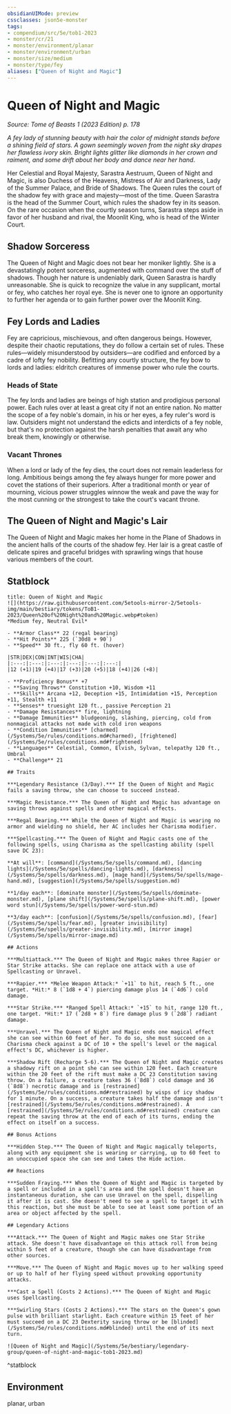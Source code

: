 ```yaml
---
obsidianUIMode: preview
cssclasses: json5e-monster
tags:
- compendium/src/5e/tob1-2023
- monster/cr/21
- monster/environment/planar
- monster/environment/urban
- monster/size/medium
- monster/type/fey
aliases: ["Queen of Night and Magic"]
---
```

# Queen of Night and Magic
*Source: Tome of Beasts 1 (2023 Edition) p. 178*  

*A fey lady of stunning beauty with hair the color of midnight stands before a shining field of stars. A gown seemingly woven from the night sky drapes her flawless ivory skin. Bright lights glitter like diamonds in her crown and raiment, and some drift about her body and dance near her hand*.

Her Celestial and Royal Majesty, Sarastra Aestruum, Queen of Night and Magic, is also Duchess of the Heavens, Mistress of Air and Darkness, Lady of the Summer Palace, and Bride of Shadows. The Queen rules the court of the shadow fey with grace and majesty—most of the time. Queen Sarastra is the head of the Summer Court, which rules the shadow fey in its season. On the rare occasion when the courtly season turns, Sarastra steps aside in favor of her husband and rival, the Moonlit King, who is head of the Winter Court.

## Shadow Sorceress

The Queen of Night and Magic does not bear her moniker lightly. She is a devastatingly potent sorceress, augmented with command over the stuff of shadows. Though her nature is undeniably dark, Queen Sarastra is hardly unreasonable. She is quick to recognize the value in any supplicant, mortal or fey, who catches her royal eye. She is never one to ignore an opportunity to further her agenda or to gain further power over the Moonlit King.

## Fey Lords and Ladies

Fey are capricious, mischievous, and often dangerous beings. However, despite their chaotic reputations, they do follow a certain set of rules. These rules—widely misunderstood by outsiders—are codified and enforced by a cadre of lofty fey nobility. Befitting any courtly structure, the fey bow to lords and ladies: eldritch creatures of immense power who rule the courts.

### Heads of State

The fey lords and ladies are beings of high station and prodigious personal power. Each rules over at least a great city if not an entire nation. No matter the scope of a fey noble's domain, in his or her eyes, a fey ruler's word is law. Outsiders might not understand the edicts and interdicts of a fey noble, but that's no protection against the harsh penalties that await any who break them, knowingly or otherwise.

### Vacant Thrones

When a lord or lady of the fey dies, the court does not remain leaderless for long. Ambitious beings among the fey always hunger for more power and covet the stations of their superiors. After a traditional month or year of mourning, vicious power struggles winnow the weak and pave the way for the most cunning or the strongest to take the court's vacant throne.

## The Queen of Night and Magic's Lair

The Queen of Night and Magic makes her home in the Plane of Shadows in the ancient halls of the courts of the shadow fey. Her lair is a great castle of delicate spires and graceful bridges with sprawling wings that house various members of the court.

## Statblock

```ad-statblock
title: Queen of Night and Magic
![](https://raw.githubusercontent.com/5etools-mirror-2/5etools-img/main/bestiary/tokens/ToB1-2023/Queen%20of%20Night%20and%20Magic.webp#token)
*Medium fey, Neutral Evil*

- **Armor Class** 22 (regal bearing)
- **Hit Points** 225 (`30d8 + 90`)
- **Speed** 30 ft., fly 60 ft. (hover)

|STR|DEX|CON|INT|WIS|CHA|
|:---:|:---:|:---:|:---:|:---:|:---:|
|12 (+1)|19 (+4)|17 (+3)|20 (+5)|18 (+4)|26 (+8)|

- **Proficiency Bonus** +7
- **Saving Throws** Constitution +10, Wisdom +11
- **Skills** Arcana +12, Deception +15, Intimidation +15, Perception +11, Stealth +11
- **Senses** truesight 120 ft., passive Perception 21
- **Damage Resistances** fire, lightning
- **Damage Immunities** bludgeoning, slashing, piercing, cold from nonmagical attacks not made with cold iron weapons
- **Condition Immunities** [charmed](/Systems/5e/rules/conditions.md#charmed), [frightened](/Systems/5e/rules/conditions.md#frightened)
- **Languages** Celestial, Common, Elvish, Sylvan, telepathy 120 ft., Umbral
- **Challenge** 21

## Traits

***Legendary Resistance (3/Day).*** If the Queen of Night and Magic fails a saving throw, she can choose to succeed instead.

***Magic Resistance.*** The Queen of Night and Magic has advantage on saving throws against spells and other magical effects.

***Regal Bearing.*** While the Queen of Night and Magic is wearing no armor and wielding no shield, her AC includes her Charisma modifier.

***Spellcasting.*** The Queen of Night and Magic casts one of the following spells, using Charisma as the spellcasting ability (spell save DC 23):

**At will**: [command](/Systems/5e/spells/command.md), [dancing lights](/Systems/5e/spells/dancing-lights.md), [darkness](/Systems/5e/spells/darkness.md), [mage hand](/Systems/5e/spells/mage-hand.md), [suggestion](/Systems/5e/spells/suggestion.md)

**1/day each**: [dominate monster](/Systems/5e/spells/dominate-monster.md), [plane shift](/Systems/5e/spells/plane-shift.md), [power word stun](/Systems/5e/spells/power-word-stun.md)

**3/day each**: [confusion](/Systems/5e/spells/confusion.md), [fear](/Systems/5e/spells/fear.md), [greater invisibility](/Systems/5e/spells/greater-invisibility.md), [mirror image](/Systems/5e/spells/mirror-image.md)

## Actions

***Multiattack.*** The Queen of Night and Magic makes three Rapier or Star Strike attacks. She can replace one attack with a use of Spellcasting or Unravel.

***Rapier.*** *Melee Weapon Attack:* `+11` to hit, reach 5 ft., one target. *Hit:* 8 (`1d8 + 4`) piercing damage plus 14 (`4d6`) cold damage.

***Star Strike.*** *Ranged Spell Attack:* `+15` to hit, range 120 ft., one target. *Hit:* 17 (`2d8 + 8`) fire damage plus 9 (`2d8`) radiant damage.

***Unravel.*** The Queen of Night and Magic ends one magical effect she can see within 60 feet of her. To do so, she must succeed on a Charisma check against a DC of 10 + the spell's level or the magical effect's DC, whichever is higher.

***Shadow Rift (Recharge 5-6).*** The Queen of Night and Magic creates a shadowy rift on a point she can see within 120 feet. Each creature within the 20 feet of the rift must make a DC 23 Constitution saving throw. On a failure, a creature takes 36 (`8d8`) cold damage and 36 (`8d8`) necrotic damage and is [restrained](/Systems/5e/rules/conditions.md#restrained) by wisps of icy shadow for 1 minute. On a success, a creature takes half the damage and isn't [restrained](/Systems/5e/rules/conditions.md#restrained). A [restrained](/Systems/5e/rules/conditions.md#restrained) creature can repeat the saving throw at the end of each of its turns, ending the effect on itself on a success.

## Bonus Actions

***Hidden Step.*** The Queen of Night and Magic magically teleports, along with any equipment she is wearing or carrying, up to 60 feet to an unoccupied space she can see and takes the Hide action.

## Reactions

***Sudden Fraying.*** When the Queen of Night and Magic is targeted by a spell or included in a spell's area and the spell doesn't have an instantaneous duration, she can use Unravel on the spell, dispelling it after it is cast. She doesn't need to see a spell to target it with this reaction, but she must be able to see at least some portion of an area or object affected by the spell.

## Legendary Actions

***Attack.*** The Queen of Night and Magic makes one Star Strike attack. She doesn't have disadvantage on this attack roll from being within 5 feet of a creature, though she can have disadvantage from other sources.

***Move.*** The Queen of Night and Magic moves up to her walking speed or up to half of her flying speed without provoking opportunity attacks.

***Cast a Spell (Costs 2 Actions).*** The Queen of Night and Magic uses Spellcasting.

***Swirling Stars (Costs 2 Actions).*** The stars on the Queen's gown pulse with brilliant starlight. Each creature within 15 feet of her must succeed on a DC 23 Dexterity saving throw or be [blinded](/Systems/5e/rules/conditions.md#blinded) until the end of its next turn.

![Queen of Night and Magic](/Systems/5e/bestiary/legendary-group/queen-of-night-and-magic-tob1-2023.md)
```
^statblock

## Environment

planar, urban